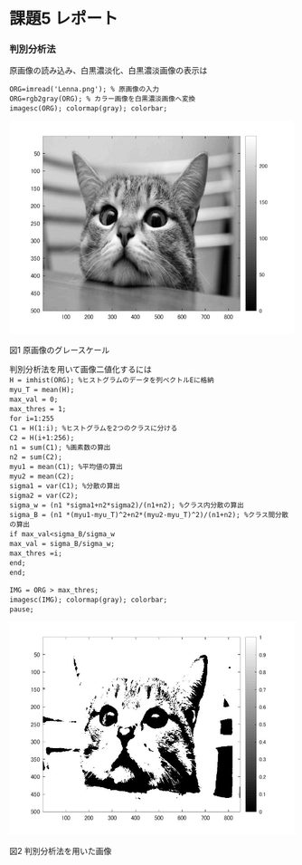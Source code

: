 # 課題5 レポート
### 判別分析法

原画像の読み込み、白黒濃淡化、白黒濃淡画像の表示は

`ORG=imread('Lenna.png'); % 原画像の入力`  
`ORG=rgb2gray(ORG); % カラー画像を白黒濃淡画像へ変換`  
`imagesc(ORG); colormap(gray); colorbar;`  

![原画像](https://github.com/yoshihiro0118/kadai/blob/master/image05/cat5-1.jpg)

図1 原画像のグレースケール

判別分析法を用いて画像二値化するには  
`H = imhist(ORG); %ヒストグラムのデータを列ベクトルEに格納`  
`myu_T = mean(H);`  
`max_val = 0;`  
`max_thres = 1;`  
`for i=1:255`  
`C1 = H(1:i); %ヒストグラムを2つのクラスに分ける`  
`C2 = H(i+1:256);`  
`n1 = sum(C1); %画素数の算出`  
`n2 = sum(C2);`  
`myu1 = mean(C1); %平均値の算出`  
`myu2 = mean(C2);`  
`sigma1 = var(C1); %分散の算出`  
`sigma2 = var(C2);`  
`sigma_w = (n1 *sigma1+n2*sigma2)/(n1+n2); %クラス内分散の算出`  
`sigma_B = (n1 *(myu1-myu_T)^2+n2*(myu2-myu_T)^2)/(n1+n2); %クラス間分散の算出`  
`if max_val<sigma_B/sigma_w`  
`max_val = sigma_B/sigma_w;`  
`max_thres =i;`  
`end;`  
`end;`  

`IMG = ORG > max_thres;`  
`imagesc(IMG); colormap(gray); colorbar;`  
`pause;`  

![判別分析法](https://github.com/yoshihiro0118/kadai/blob/master/image05/cat5-2.jpg)

図2 判別分析法を用いた画像
